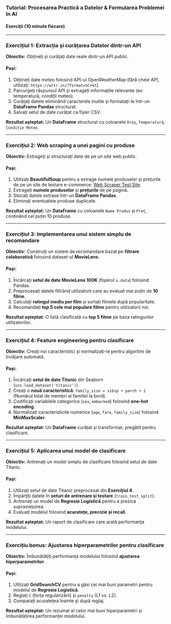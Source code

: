### **Tutorial: Procesarea Practică a Datelor & Formularea Problemei în AI**
#### **Exerciții (10 minute fiecare)**

---

### **Exercițiul 1: Extracția și curățarea Datelor dintr-un API**
**Obiectiv:** Obțineți și curățați date reale dintr-un API public.

#### **Pași:**
1. Obțineți date meteo folosind API-ul OpenWeatherMap (fără cheie API, utilizați: `https://wttr.in/?format=%C+%t`).
2. Parcurgeți răspunsul API și extrageți informațiile relevante (ex: temperatură, condiții meteo).
3. Curățați datele eliminând caracterele inutile și formatați-le într-un **DataFrame Pandas** structurat.
4. Salvați setul de date curățat ca fișier CSV.

**Rezultat așteptat:** Un **DataFrame** structurat cu coloanele `Oraș`, `Temperatură`, `Condiție Meteo`.

---

### **Exercițiul 2: Web scraping a unei pagini cu produse**
**Obiectiv:** Extrageți și structurați date de pe un site web public.

#### **Pași:**
1. Utilizați **BeautifulSoup** pentru a extrage numele produselor și prețurile de pe un site de testare e-commerce: [Web Scraper Test Site](https://webscraper.io/test-sites/e-commerce/allinone/computers/laptops).
2. Extrageți **numele produselor** și **prețurile** de pe pagină.
3. Stocați datele extrase într-un **DataFrame Pandas**.
4. Eliminați eventualele produse duplicate.

**Rezultat așteptat:** Un **DataFrame** cu coloanele `Nume Produs` și `Preț`, conținând cel puțin 10 produse.

---

### **Exercițiul 3: Implementarea unui sistem simplu de recomandare**
**Obiectiv:** Construiți un sistem de recomandare bazat pe **filtrare colaborativă** folosind dataset-ul **MovieLens**.

#### **Pași:**
1. Încărcați **setul de date MovieLens 100K** (fișierul `u.data`) folosind Pandas.
2. Preprocesați datele filtrând utilizatorii care au evaluat mai puțin de **10 filme**.
3. Calculați **ratingul mediu per film** și sortați filmele după popularitate.
4. Recomandați **top 5 cele mai populare filme** pentru utilizatorii noi.

**Rezultat așteptat:** O listă clasificată cu **top 5 filme** pe baza ratingurilor utilizatorilor.

---

### **Exercițiul 4: Feature engineering pentru clasificare**
**Obiectiv:** Creați noi caracteristici și normalizați-le pentru algoritmi de învățare automată.

#### **Pași:**
1. Încărcați **setul de date Titanic** din Seaborn (`sns.load_dataset('titanic')`).
2. Creați o **nouă caracteristică**: `family_size = sibsp + parch + 1` (Numărul total de membri ai familiei la bord).
3. Codificați variabilele categorice (`sex`, `embarked`) folosind **one-hot encoding**.
4. Normalizați caracteristicile numerice (`age`, `fare`, `family_size`) folosind **MinMaxScaler**.

**Rezultat așteptat:** Un **DataFrame** curățat și transformat, pregătit pentru clasificare.

---

### **Exercițiul 5: Aplicarea unui model de clasificare**
**Obiectiv:** Antrenați un model simplu de clasificare folosind setul de date Titanic.

#### **Pași:**
1. Utilizați setul de date Titanic preprocesat din **Exercițiul 4**.
2. Împărțiți datele în **seturi de antrenare și testare** (`train_test_split`).
3. Antrenați un model de **Regresie Logistică** pentru a prezice supraviețuirea.
4. Evaluați modelul folosind **acuratețe, precizie și recall**.

**Rezultat așteptat:** Un raport de clasificare care arată performanța modelului.

---

### **Exercițiu bonus: Ajustarea hiperparametrilor pentru clasificare**
**Obiectiv:** Îmbunătățiți performanța modelului folosind **ajustarea hiperparametrilor**.

#### **Pași:**
1. Utilizați **GridSearchCV** pentru a găsi cei mai buni parametri pentru modelul de **Regresie Logistică**.
2. Reglați `C` (forța regularizării) și `penalty` (L1 vs. L2).
3. Comparați acuratețea înainte și după reglaj.

**Rezultat așteptat:** Un rezumat al celor mai buni hiperparametri și îmbunătățirea performanței modelului.
